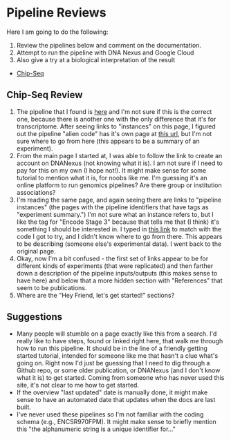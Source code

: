 # Pipeline Reviews

Here I am going to do the following:

 1. Review the pipelines below and comment on the documentation.
 2. Attempt to run the pipeline with DNA Nexus and Google Cloud
 3. Also give a try at a biological interpretation of the result

 - [Chip-Seq](#chip-seq-review)

## Chip-Seq Review

 1. The pipeline that I found is [here](https://www.encodeproject.org/chip-seq/histone/) and I'm not sure if this is the correct one, because there is another one with the only difference that it's for transcriptome. After seeing links to "instances" on this page, I figured out the pipeline "alien code" has it's own page at [this url](https://www.encodeproject.org/experiments/ENCSR970FPM/), but I'm not sure where to go from here (this appears to be a summary of an experiment).
 2. From the main page I started at, I was able to follow the link to create an account on DNANexus (not knowing what it is). I am not sure if I need to pay for this on my own (I hope not!). It might make sense for some tutorial to mention what it is, for noobs like me. I'm guessing it's an online platform to run genomics pipelines? Are there group or institution associations?
 3. I'm reading the same page, and again seeing there are links to "pipeline instances" (the pages with the pipeline identifiers that have tags as "experiment summary.") I'm not sure what an instance refers to, but I like the tag for "Encode Stage 3" because that tells me that (I think) it's something I should be interested in. I typed in [this link](https://www.encodeproject.org/experiments/ENCSR970FPM/) to match with the code I got to try, and I didn't know where to go from there. This appears to be describing (someone else's experimental data). I went back to the original page.
 4. Okay, now I'm a bit confused - the first set of links appear to be for different kinds of experiments (that were replicated) and then farther down a description of the pipeline inputs/outputs (this makes sense to have here) and below that a more hidden section with "References" that seem to be publications.
 5. Where are the "Hey Friend, let's get started!" sections?

## Suggestions

 - Many people will stumble on a page exactly like this from a search. I'd really like to have steps, found or linked right here, that walk me through how to run this pipeline. It should be in the line of a friendly getting started tutorial, intended for someone like me that hasn't a clue what's going on. Right now I'd just be guessing that I need to dig through a Github repo, or some older publication, or DNANexus (and I don't know what it is) to get started. Coming from someone who has never used this site, it's not clear to me how to get started.
 - If the overview "last updated" date is manually done, it might make sense to have an automated date that updates when the docs are last built.
 - I've never used these pipelines so I'm not familiar with the coding schema (e.g., ENCSR970FPM). It might make sense to briefly mention this "the alphanumeric string is a unique identifier for..."
